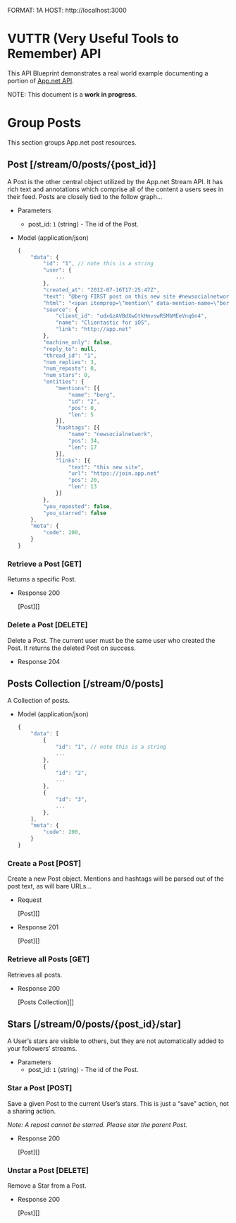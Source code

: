 FORMAT: 1A
HOST: http://localhost:3000

# VUTTR (Very Useful Tools to Remember) API

This API Blueprint demonstrates a real world example documenting a portion of
[App.net API](http://developers.app.net).

NOTE: This document is a **work in progress**.

# Group Posts

This section groups App.net post resources.

## Post [/stream/0/posts/{post_id}]

A Post is the other central object utilized by the App.net Stream API. It has
rich text and annotations which comprise all of the content a users sees in
their feed. Posts are closely tied to the follow graph...

- Parameters

  - post_id: `1` (string) - The id of the Post.

- Model (application/json)

  ```js
  {
      "data": {
          "id": "1", // note this is a string
          "user": {
              ...
          },
          "created_at": "2012-07-16T17:25:47Z",
          "text": "@berg FIRST post on this new site #newsocialnetwork",
          "html": "<span itemprop=\"mention\" data-mention-name=\"berg\" data-mention-id=\"2\">@berg</span> FIRST post on <a href=\"https://join.app.net\" rel=\"nofollow\">this new site</a> <span itemprop=\"hashtag\" data-hashtag-name=\"newsocialnetwork\">#newsocialnetwork</span>.",
          "source": {
              "client_id": "udxGzAVBdXwGtkHmvswR5MbMEeVnq6n4",
              "name": "Clientastic for iOS",
              "link": "http://app.net"
          },
          "machine_only": false,
          "reply_to": null,
          "thread_id": "1",
          "num_replies": 3,
          "num_reposts": 0,
          "num_stars": 0,
          "entities": {
              "mentions": [{
                  "name": "berg",
                  "id": "2",
                  "pos": 0,
                  "len": 5
              }],
              "hashtags": [{
                  "name": "newsocialnetwork",
                  "pos": 34,
                  "len": 17
              }],
              "links": [{
                  "text": "this new site",
                  "url": "https://join.app.net"
                  "pos": 20,
                  "len": 13
              }]
          },
          "you_reposted": false,
          "you_starred": false
      },
      "meta": {
          "code": 200,
      }
  }
  ```

### Retrieve a Post [GET]

Returns a specific Post.

- Response 200

  [Post][]

### Delete a Post [DELETE]

Delete a Post. The current user must be the same user who created the Post. It
returns the deleted Post on success.

- Response 204

## Posts Collection [/stream/0/posts]

A Collection of posts.

- Model (application/json)

  ```js
  {
      "data": [
          {
              "id": "1", // note this is a string
              ...
          },
          {
              "id": "2",
              ...
          },
          {
              "id": "3",
              ...
          },
      ],
      "meta": {
          "code": 200,
      }
  }
  ```

### Create a Post [POST]

Create a new Post object. Mentions and hashtags will be parsed out of the post
text, as will bare URLs...

- Request

  [Post][]

- Response 201

  [Post][]

### Retrieve all Posts [GET]

Retrieves all posts.

- Response 200

  [Posts Collection][]

## Stars [/stream/0/posts/{post_id}/star]

A User’s stars are visible to others, but they are not automatically added to
your followers’ streams.

- Parameters
  - post_id: `1` (string) - The id of the Post.

### Star a Post [POST]

Save a given Post to the current User’s stars. This is just a “save” action,
not a sharing action.

_Note: A repost cannot be starred. Please star the parent Post._

- Response 200

  [Post][]

### Unstar a Post [DELETE]

Remove a Star from a Post.

- Response 200

  [Post][]
